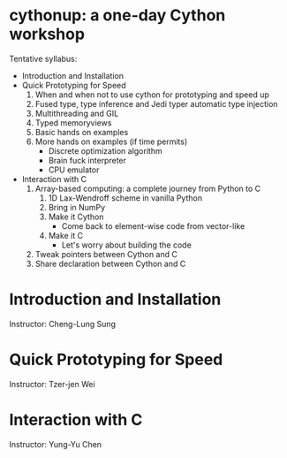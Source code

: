 # cythonup: a one-day Cython workshop

Tentative syllabus:

- Introduction and Installation
- Quick Prototyping for Speed
   1. When and when not to use cython for prototyping and speed up
   2. Fused type, type inference and Jedi typer automatic type injection
   3. Multithreading and GIL
   4. Typed memoryviews
   5. Basic hands on examples
   6. More hands on examples (if time permits)
      - Discrete optimization algorithm
      - Brain fuck interpreter
      - CPU emulator
- Interaction with C
   1. Array-based computing: a complete journey from Python to C
      1. 1D Lax-Wendroff scheme in vanilla Python
      2. Bring in NumPy
      3. Make it Cython
         - Come back to element-wise code from vector-like
      4. Make it C
         - Let's worry about building the code
   2. Tweak pointers between Cython and C
   3. Share declaration between Cython and C

# Introduction and Installation

Instructor: Cheng-Lung Sung

# Quick Prototyping for Speed

Instructor: Tzer-jen Wei

# Interaction with C

Instructor: Yung-Yu Chen